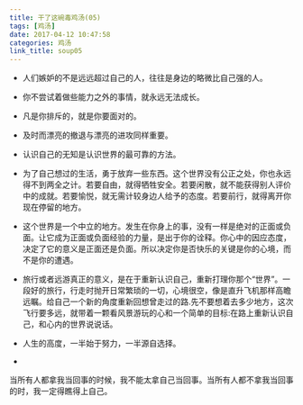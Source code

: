 ```yaml
---
title: 干了这碗毒鸡汤(05)
tags: [鸡汤]
date: 2017-04-12 10:47:58
categories: 鸡汤
link_title: soup05
---
```

- 人们嫉妒的不是远远超过自己的人，往往是身边的略微比自己强的人。



- 你不尝试着做些能力之外的事情，就永远无法成长。

- 凡是你排斥的，就是你要面对的。
<!--more-->

- 及时而漂亮的撤退与漂亮的进攻同样重要。


- 认识自己的无知是认识世界的最可靠的方法。



- 为了自己想过的生活，勇于放弃一些东西。这个世界没有公正之处，你也永远得不到两全之计。若要自由，就得牺牲安全。若要闲散，就不能获得别人评价中的成就。若要愉悦，就无需计较身边人给予的态度。若要前行，就得离开你现在停留的地方。



- 这个世界是一个中立的地方。发生在你身上的事，没有一样是绝对的正面或负面。让它成为正面或负面经验的力量，是出于你的诠释。你心中的因应态度，决定了它的意义是正面还是负面。所以决定你是否快乐的关键是你的心境，而不是你的遭遇。



- 旅行或者远游真正的意义，是在于重新认识自己，重新打理你那个“世界”。一段好的旅行，行走时抛开日常繁琐的一切，心境很空，像是直升飞机那样高瞻远瞩。给自己一个新的角度重新回想曾走过的路.先不要想着去多少地方，这次飞行要多远，就带着一颗看风景游玩的心和一个简单的目标:在路上重新认识自己，和心内的世界说说话。

- 人生的高度，一半始于努力，一半源自选择。

- 
当所有人都拿我当回事的时候，我不能太拿自己当回事。当所有人都不拿我当回事的时，我一定得瞧得上自己。
